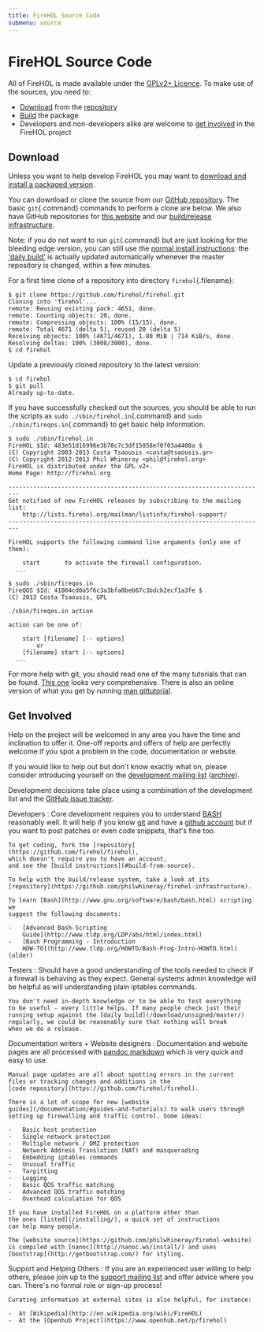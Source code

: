 ```yaml
---
title: FireHOL Source Code
submenu: source
---
```


FireHOL Source Code
===================

All of FireHOL is made available under the [GPLv2+
Licence](http://www.gnu.org/licenses/gpl-2.0.html). To make use of the
sources, you need to:

-   [Download](#download) from the [repository](https://github.com/firehol/firehol)
-   [Build](https://github.com/firehol/firehol/#git) the package
-   Developers and non-developers alike are welcome
    to [get involved](#get-involved) in the FireHOL project

Download
--------

Unless you want to help develop FireHOL you may want to [download and install a
packaged version](/installing/).

You can download or clone the source from our [GitHub
repository](https://github.com/firehol/firehol). The basic
`git`{.command} commands to perform a clone are below. We also have
GitHub repositories for [this
website](https://github.com/firehol/firehol-website) and our
[build/release
infrastructure](https://github.com/firehol/firehol-infrastructure).

Note: if you do not want to run `git`{.command} but are just looking for
the bleeding edge version, you can still use the [normal install
instructions](/installing/): the ['daily
build'](/download/unsigned/master/) is actually updated automatically
whenever the master repository is changed, within a few minutes.

For a first time clone of a repository into directory
`firehol`{.filename}:

~~~~ {.programlisting}
$ git clone https://github.com/firehol/firehol.git
Cloning into 'firehol'...
remote: Reusing existing pack: 4651, done.
remote: Counting objects: 20, done.
remote: Compressing objects: 100% (15/15), done.
remote: Total 4671 (delta 5), reused 20 (delta 5)
Receiving objects: 100% (4671/4671), 1.80 MiB | 714 KiB/s, done.
Resolving deltas: 100% (3008/3008), done.
$ cd firehol
~~~~

Update a previously cloned repository to the latest version:

~~~~ {.programlisting}
$ cd firehol
$ git pull
Already up-to-date.
~~~~

If you have successfully checked out the sources, you should be able to
run the scripts as `sudo ./sbin/firehol.in`{.command} and
`sudo ./sbin/fireqos.in`{.command} to get basic help information.

~~~~ {.programlisting}
$ sudo ./sbin/firehol.in
FireHOL $Id: 483e51d16996e3b78c7c3df15058ef0f03a4408a $
(C) Copyright 2003-2013 Costa Tsaousis <costa@tsaousis.gr>
(C) Copyright 2012-2013 Phil Whineray <phil@firehol.org>
FireHOL is distributed under the GPL v2+.
Home Page: http://firehol.org

-------------------------------------------------------------------------
Get notified of new FireHOL releases by subscribing to the mailing list:
    http://lists.firehol.org/mailman/listinfo/firehol-support/
-------------------------------------------------------------------------

FireHOL supports the following command line arguments (only one of them):

    start       to activate the firewall configuration.
  ...

$ sudo ./sbin/fireqos.in
FireQOS $Id: 41004cd0a5f6c3a3bfa0beb67c3bdcb2ecf1a3fe $
(C) 2013 Costa Tsaousis, GPL

./sbin/fireqos.in action

action can be one of:

    start [filename] [-- options]
        or
    [filename] start [-- options]
  ...
~~~~

For more help with git, you should read one of the many tutorials that
can be found. [This
one](http://www.vogella.com/tutorials/Git/article.html) looks very
comprehensive. There is also an online version of what you get by
running [man gittutorial](http://git-scm.com/docs/gittutorial).


Get Involved
------------

Help on the project will be welcomed in any area you have the time and
inclination to offer it. One-off reports and offers of help are perfectly
welcome if you spot a problem in the code, documentation or website.

If you would like to help out but don't know exactly what on,
please consider introducing yourself on the [development mailing
list](http://lists.firehol.org/mailman/listinfo/firehol-devs)
([archive](http://lists.firehol.org/pipermail/firehol-devs/)).

Development decisions take place using a combination of the development
list and the [GitHub issue tracker](https://github.com/firehol/firehol/issues).

Developers
:   Core development requires you to understand
    [BASH](http://www.gnu.org/software/bash/bash.html) reasonably well.
    It will help if you know [git](http://git-scm.com/) and
    have a [github account](https://github.com/) but if you want to
    post patches or even code snippets, that's fine too.

    To get coding, fork the [repository](https://github.com/firehol/firehol),
    which doesn't require you to have an account,
    and see the [build instructions](#build-from-source).

    To help with the build/release system, take a look at its
    [repository](https://github.com/philwhineray/firehol-infrastructure).

    To learn [Bash](http://www.gnu.org/software/bash/bash.html) scripting we
    suggest the following documents:

    -   [Advanced Bash-Scripting
        Guide](http://www.tldp.org/LDP/abs/html/index.html)
    -   [Bash Programming - Introduction
        HOW-TO](http://www.tldp.org/HOWTO/Bash-Prog-Intro-HOWTO.html) (older)

Testers
:   Should have a good understanding of the tools needed to check
    if a firewall is behaving as they expect. General systems
    admin knowledge will be helpful as will understanding plain iptables
    commands.

    You don't need in-depth knowledge or to be able to test everything
    to be useful - every little helps. If many people check just their
    running setup against the [daily build](/download/unsigned/master/)
    regularly, we could be reasonably sure that nothing will break
    when we do a release.

Documentation writers + Website designers
:   Documentation and website pages are all processed with [pandoc
    markdown](http://johnmacfarlane.net/pandoc/README.html#pandocs-markdown)
    which is very quick and easy to use.

    Manual page updates are all about spotting errors in the current
    files or tracking changes and additions in the
    [code repository](https://github.com/firehol/firehol).

    There is a lot of scope for new [website
    guides](/documentation/#guides-and-tutorials) to walk users through
    setting up firewalling and traffic control. Some ideas:

    -   Basic host protection
    -   Single network protection
    -   Multiple network / DMZ protection
    -   Network Address Translation (NAT) and masquerading
    -   Embedding iptables commands
    -   Unusual traffic
    -   Tarpitting
    -   Logging
    -   Basic QOS traffic matching
    -   Advanced QOS traffic matching
    -   Overhead calculation for QOS

    If you have installed FireHOL on a platform other than
    the ones [listed](/installing/), a quick set of instructions
    can help many people.

    The [website source](https://github.com/philwhineray/firehol-website)
    is compiled with [nanoc](http://nanoc.ws/install/) and uses
    [bootstrap](http://getbootstrap.com/) for styling.

Support and Helping Others
:   If you are an experienced user willing to help others, please join up to
    the [support mailing
    list](http://lists.firehol.org/mailman/listinfo/firehol-support) and
    offer advice where you can. There's no formal role or sign-up process!

    Curating information at external sites is also helpful, for instance:

    -  At [Wikipedia](http://en.wikipedia.org/wiki/FireHOL)
    -  At the [Openhub Project](https://www.openhub.net/p/firehol)
